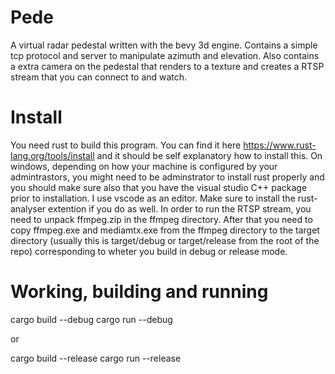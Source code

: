 # Pede
A virtual radar pedestal written with the bevy 3d engine. Contains a simple tcp protocol and server to manipulate azimuth and elevation. Also contains a extra camera on the pedestal that renders to a texture and creates a RTSP stream that you can connect to and watch.

# Install
You need rust to build this program. You can find it here https://www.rust-lang.org/tools/install and it should be self explanatory how to install this. On windows, depending on how your machine is configured by your admintrastors, you might need to be adminstrator to install rust properly and you should make sure also that you have the visual studio C++ package prior to installation. I use vscode as an editor. Make sure to install the rust-analyser extention if you do as well. In order to run the RTSP stream, you need to unpack ffmpeg.zip in the ffmpeg directory. After that you need to copy ffmpeg.exe and mediamtx.exe from the ffmpeg directory to the target directory (usually this is target/debug or target/release from the root of the repo) corresponding to wheter you build in debug or release mode. 

# Working, building and running
cargo build --debug
cargo run --debug 

or 

cargo build --release
cargo run --release

